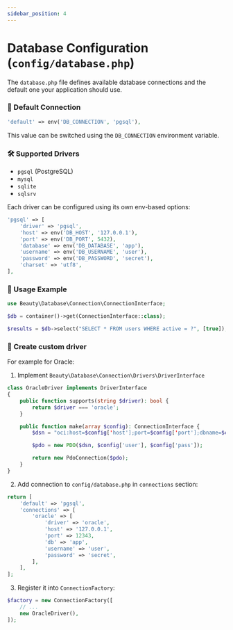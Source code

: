 ```yaml
---
sidebar_position: 4
---
```


# Database Configuration (`config/database.php`)

The `database.php` file defines available database connections and the default one your application should use.

### 🔧 Default Connection

```php
'default' => env('DB_CONNECTION', 'pgsql'),
```

This value can be switched using the `DB_CONNECTION` environment variable.

### 🛠 Supported Drivers

* `pgsql` (PostgreSQL)
* `mysql`
* `sqlite`
* `sqlsrv`

Each driver can be configured using its own env-based options:

```php
'pgsql' => [
    'driver' => 'pgsql',
    'host' => env('DB_HOST', '127.0.0.1'),
    'port' => env('DB_PORT', 5432),
    'database' => env('DB_DATABASE', 'app'),
    'username' => env('DB_USERNAME', 'user'),
    'password' => env('DB_PASSWORD', 'secret'),
    'charset' => 'utf8',
],
```

### 🧪 Usage Example

```php
use Beauty\Database\Connection\ConnectionInterface;

$db = container()->get(ConnectionInterface::class);

$results = $db->select("SELECT * FROM users WHERE active = ?", [true]);
```

### 🔧 Create custom driver

For example for Oracle:
1. Implement `Beauty\Database\Connection\Drivers\DriverInterface`

```php
class OracleDriver implements DriverInterface
{
    public function supports(string $driver): bool {
        return $driver === 'oracle';
    }

    public function make(array $config): ConnectionInterface {
        $dsn = "oci:host=$config['host'];port=$config['port'];dbname=$config['db']";

        $pdo = new PDO($dsn, $config['user'], $config['pass']);

        return new PdoConnection($pdo);
    }
}
```
2. Add connection to `config/database.php` in `connections` section:
```php
return [
    'default' => 'pgsql',
    'connections' => [
        'oracle' => [
            'driver' => 'oracle',
            'host' => '127.0.0.1',
            'port' => 12343,
            'db' => 'app',
            'username' => 'user',
            'password' => 'secret',
        ],
    ],
];
```
3. Register it into `ConnectionFactory`:

```php
$factory = new ConnectionFactory([
    // ...
    new OracleDriver(),
]);
```